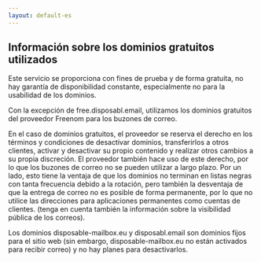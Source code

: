 ```yaml
---
layout: default-es
---
```

## Información sobre los dominios gratuitos utilizados

Este servicio se proporciona con fines de prueba y de forma gratuita, no hay garantía de disponibilidad constante, especialmente no para la usabilidad de los dominios.
 
Con la excepción de free.disposabl.email, utilizamos los dominios gratuitos del proveedor Freenom para los buzones de correo.
 
En el caso de dominios gratuitos, el proveedor se reserva el derecho en los términos y condiciones de desactivar dominios, transferirlos a otros clientes, activar y desactivar su propio contenido y realizar otros cambios a su propia discreción.  El proveedor también hace uso de este derecho, por lo que los buzones de correo no se pueden utilizar a largo plazo.  Por un lado, esto tiene la ventaja de que los dominios no terminan en listas negras con tanta frecuencia debido a la rotación, pero también la desventaja de que la entrega de correo no es posible de forma permanente, por lo que no utilice las direcciones para aplicaciones permanentes como cuentas de clientes. (tenga en cuenta también la información sobre la visibilidad pública de los correos).
 
Los dominios disposable-mailbox.eu y disposabl.email son dominios fijos para el sitio web (sin embargo, disposable-mailbox.eu no están activados para recibir correo) y no hay planes para desactivarlos.
